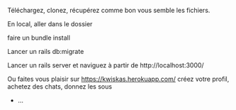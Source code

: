 
Téléchargez, clonez, récupérez comme bon vous semble les fichiers.

En local, aller dans le dossier

faire un bundle install

Lancer un rails db:migrate

Lancer un rails server et naviguez à partir de http://localhost:3000/

Ou faites vous plaisir sur https://kwiskas.herokuapp.com/ créez votre profil, achetez des chats, donnez les sous


* ...
